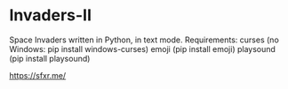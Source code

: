 # Invaders-II
Space Invaders written in Python, in text mode.
Requirements:
curses (no Windows: pip install windows-curses)
emoji (pip install emoji)
playsound (pip install playsound)


https://sfxr.me/